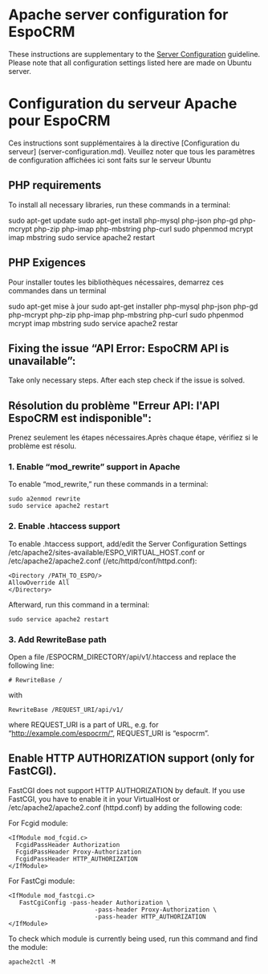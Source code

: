 # Apache server configuration for EspoCRM

These instructions are supplementary to the [Server Configuration](server-configuration.md) guideline. Please note that all configuration settings listed here are made on Ubuntu server.

# Configuration du serveur Apache pour EspoCRM
Ces instructions sont supplémentaires à la directive [Configuration du serveur] (server-configuration.md). Veuillez noter que tous les paramètres de configuration affichées ici sont faits sur le serveur Ubuntu

## PHP requirements

To install all necessary libraries, run these commands in a terminal:

sudo apt-get update
sudo apt-get install php-mysql php-json php-gd php-mcrypt php-zip php-imap php-mbstring php-curl
sudo phpenmod mcrypt imap mbstring
sudo service apache2 restart

## PHP Exigences 
Pour installer toutes les bibliothèques nécessaires, demarrez ces commandes dans un terminal


sudo apt-get mise à jour
sudo apt-get installer php-mysql php-json php-gd php-mcrypt php-zip php-imap php-mbstring php-curl
sudo phpenmod mcrypt imap mbstring
sudo service apache2 restar


## Fixing the issue “API Error: EspoCRM API is unavailable”:
Take only necessary steps. After each step check if the issue is solved.

## Résolution du problème "Erreur API: l'API EspoCRM est indisponible":
Prenez seulement les étapes nécessaires.Après chaque étape, vérifiez si le problème est résolu.


### 1. Enable “mod_rewrite” support in Apache

To enable “mod_rewrite,” run these commands in a terminal:

```
sudo a2enmod rewrite
sudo service apache2 restart
```

### 2. Enable .htaccess support

To enable .htaccess support, add/edit the Server Configuration Settings /etc/apache2/sites-available/ESPO_VIRTUAL_HOST.conf or /etc/apache2/apache2.conf (/etc/httpd/conf/httpd.conf):

```
<Directory /PATH_TO_ESPO/>
AllowOverride All
</Directory>
```

Afterward, run this command in a terminal:

```
sudo service apache2 restart
```

### 3. Add RewriteBase path

Open a file /ESPOCRM_DIRECTORY/api/v1/.htaccess and replace the following line:

```
# RewriteBase /
```

with

```
RewriteBase /REQUEST_URI/api/v1/
```

where REQUEST_URI is a part of URL, e.g. for “http://example.com/espocrm/”, REQUEST_URI is “espocrm”.


## Enable HTTP AUTHORIZATION support (only for FastCGI).

FastCGI does not support HTTP AUTHORIZATION by default. If you use FastCGI, you have to enable it in your VirtualHost or /etc/apache2/apache2.conf (httpd.conf) by adding the following code:

For Fcgid module:

```
<IfModule mod_fcgid.c>
  FcgidPassHeader Authorization
  FcgidPassHeader Proxy-Authorization
  FcgidPassHeader HTTP_AUTHORIZATION  
</IfModule>
```

For FastCgi module:

```
<IfModule mod_fastcgi.c>
   FastCgiConfig -pass-header Authorization \
                        -pass-header Proxy-Authorization \
                        -pass-header HTTP_AUTHORIZATION  
</IfModule>
```

To check which module is currently being used, run this command and find the module:

```
apache2ctl -M
```
